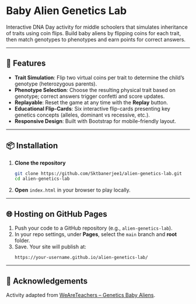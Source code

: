 # Baby Alien Genetics Lab

Interactive DNA Day activity for middle schoolers that simulates inheritance of traits using coin flips. Build baby aliens by flipping coins for each trait, then match genotypes to phenotypes and earn points for correct answers.

---

## 🚀 Features

- **Trait Simulation**: Flip two virtual coins per trait to determine the child’s genotype (heterozygous parents).
- **Phenotype Selection**: Choose the resulting physical trait based on genotype; correct answers trigger confetti and score updates.
- **Replayable**: Reset the game at any time with the **Replay** button.
- **Educational Flip-Cards**: Six interactive flip-cards presenting key genetics concepts (alleles, dominant vs recessive, etc.).
- **Responsive Design**: Built with Bootstrap for mobile-friendly layout.

---

## 📦 Installation

1. **Clone the repository**
   ```bash
   git clone https://github.com/Sktbanerjee1/alien-genetics-lab.git
   cd alien-genetics-lab
   ```

2. **Open** `index.html` in your browser to play locally.

---

## 🌐 Hosting on GitHub Pages

1. Push your code to a GitHub repository (e.g., `alien-genetics-lab`).
2. In your repo settings, under **Pages**, select the `main` branch and **root** folder.
3. Save. Your site will publish at:
   ```
   https://your-username.github.io/alien-genetics-lab/
   ```

---

## 🤝 Acknowledgements

Activity adapted from [WeAreTeachers – Genetics Baby Aliens](https://www.weareteachers.com/genetics-baby-aliens/).

